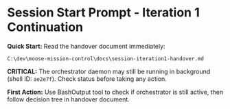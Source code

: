 # Session Start Prompt - Iteration 1 Continuation

**Quick Start:** Read the handover document immediately:
```
C:\dev\moose-mission-control\docs\session-iteration1-handover.md
```

**CRITICAL:** The orchestrator daemon may still be running in background (shell ID: `ae2e7f`). Check status before taking any action.

**First Action:** Use BashOutput tool to check if orchestrator is still active, then follow decision tree in handover document.
